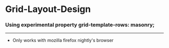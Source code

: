 # Grid-Layout-Design
### Using experimental property   grid-template-rows: masonry;
---
* Only works with mozilla firefox nightly's browser
